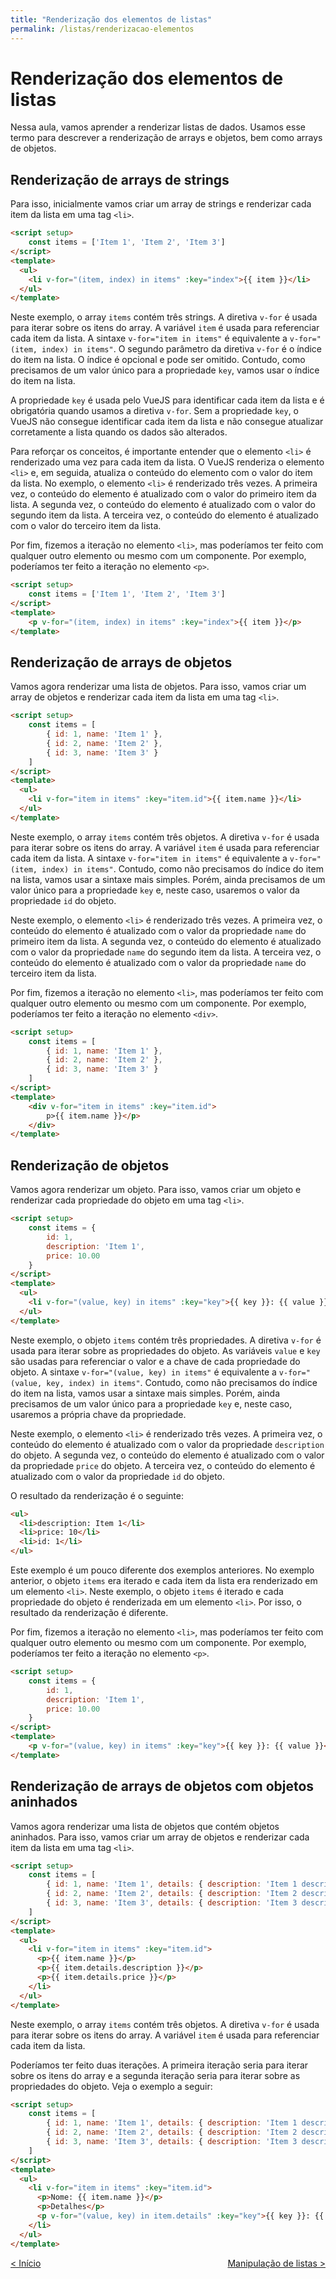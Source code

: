 ```yaml
---
title: "Renderização dos elementos de listas"
permalink: /listas/renderizacao-elementos
---
```


# Renderização dos elementos de listas

Nessa aula, vamos aprender a renderizar listas de dados. Usamos esse termo para descrever a renderização de arrays e objetos, bem como arrays de objetos. 

## Renderização de arrays de strings 

 Para isso, inicialmente vamos criar um array de strings e renderizar cada item da lista em uma tag `<li>`.

```html
<script setup>
    const items = ['Item 1', 'Item 2', 'Item 3']
</script>
<template>
  <ul>
    <li v-for="(item, index) in items" :key="index">{{ item }}</li>
  </ul>
</template>
```

Neste exemplo, o array `items` contém três strings. A diretiva `v-for` é usada para iterar sobre os itens do array. A variável `item` é usada para referenciar cada item da lista. A sintaxe `v-for="item in items"` é equivalente a `v-for="(item, index) in items"`. O segundo parâmetro da diretiva `v-for` é o índice do item na lista. O índice é opcional e pode ser omitido. Contudo, como precisamos de um valor único para a propriedade `key`, vamos usar o índice do item na lista.

A propriedade `key` é usada pelo VueJS para identificar cada item da lista e é obrigatória quando usamos a diretiva `v-for`. Sem a propriedade `key`, o VueJS não consegue identificar cada item da lista e não consegue atualizar corretamente a lista quando os dados são alterados.

Para reforçar os conceitos, é importante entender que o elemento `<li>` é renderizado uma vez para cada item da lista. O VueJS renderiza o elemento `<li>` e, em seguida, atualiza o conteúdo do elemento com o valor do item da lista. No exemplo, o elemento `<li>` é renderizado três vezes. A primeira vez, o conteúdo do elemento é atualizado com o valor do primeiro item da lista. A segunda vez, o conteúdo do elemento é atualizado com o valor do segundo item da lista. A terceira vez, o conteúdo do elemento é atualizado com o valor do terceiro item da lista.

Por fim, fizemos a iteração no elemento `<li>`, mas poderíamos ter feito com qualquer outro elemento ou mesmo com um componente. Por exemplo, poderíamos ter feito a iteração no elemento `<p>`.

```html
<script setup>
    const items = ['Item 1', 'Item 2', 'Item 3']
</script>
<template>
    <p v-for="(item, index) in items" :key="index">{{ item }}</p>
</template>
```

## Renderização de arrays de objetos

Vamos agora renderizar uma lista de objetos. Para isso, vamos criar um array de objetos e renderizar cada item da lista em uma tag `<li>`.

```html
<script setup>
    const items = [
        { id: 1, name: 'Item 1' },
        { id: 2, name: 'Item 2' },
        { id: 3, name: 'Item 3' }
    ]
</script>
<template>
  <ul>
    <li v-for="item in items" :key="item.id">{{ item.name }}</li>
  </ul>
</template>
```

Neste exemplo, o array `items` contém três objetos. A diretiva `v-for` é usada para iterar sobre os itens do array. A variável `item` é usada para referenciar cada item da lista. A sintaxe `v-for="item in items"` é equivalente a `v-for="(item, index) in items"`. Contudo, como não precisamos do índice do item na lista, vamos usar a sintaxe mais simples. Porém, ainda precisamos de um valor único para a propriedade `key` e, neste caso, usaremos o valor da propriedade `id` do objeto.

Neste exemplo, o elemento `<li>` é renderizado três vezes. A primeira vez, o conteúdo do elemento é atualizado com o valor da propriedade `name` do primeiro item da lista. A segunda vez, o conteúdo do elemento é atualizado com o valor da propriedade `name` do segundo item da lista. A terceira vez, o conteúdo do elemento é atualizado com o valor da propriedade `name` do terceiro item da lista.

Por fim, fizemos a iteração no elemento `<li>`, mas poderíamos ter feito com qualquer outro elemento ou mesmo com um componente. Por exemplo, poderíamos ter feito a iteração no elemento `<div>`.

```html
<script setup>
    const items = [
        { id: 1, name: 'Item 1' },
        { id: 2, name: 'Item 2' },
        { id: 3, name: 'Item 3' }
    ]   
</script>
<template>
    <div v-for="item in items" :key="item.id">
        p>{{ item.name }}</p>
    </div>
</template>
```

## Renderização de objetos

Vamos agora renderizar um objeto. Para isso, vamos criar um objeto e renderizar cada propriedade do objeto em uma tag `<li>`.

```html
<script setup>
    const items = {
        id: 1,
        description: 'Item 1',
        price: 10.00
    }
</script>
<template>
  <ul>
    <li v-for="(value, key) in items" :key="key">{{ key }}: {{ value }}</li>
  </ul>
</template>
```

Neste exemplo, o objeto `items` contém três propriedades. A diretiva `v-for` é usada para iterar sobre as propriedades do objeto. As variáveis `value` e `key` são usadas para referenciar o valor e a chave de cada propriedade do objeto. A sintaxe `v-for="(value, key) in items"` é equivalente a `v-for="(value, key, index) in items"`. Contudo, como não precisamos do índice do item na lista, vamos usar a sintaxe mais simples. Porém, ainda precisamos de um valor único para a propriedade `key` e, neste caso, usaremos a própria chave da propriedade.

Neste exemplo, o elemento `<li>` é renderizado três vezes. A primeira vez, o conteúdo do elemento é atualizado com o valor da propriedade `description` do objeto. A segunda vez, o conteúdo do elemento é atualizado com o valor da propriedade `price` do objeto. A terceira vez, o conteúdo do elemento é atualizado com o valor da propriedade `id` do objeto.

O resultado da renderização é o seguinte:

```html
<ul>
  <li>description: Item 1</li>
  <li>price: 10</li>
  <li>id: 1</li>
</ul>
```

Este exemplo é um pouco diferente dos exemplos anteriores. No exemplo anterior, o objeto `items` era iterado e cada item da lista era renderizado em um elemento `<li>`. Neste exemplo, o objeto `items` é iterado e cada propriedade do objeto é renderizada em um elemento `<li>`. Por isso, o resultado da renderização é diferente.

Por fim, fizemos a iteração no elemento `<li>`, mas poderíamos ter feito com qualquer outro elemento ou mesmo com um componente. Por exemplo, poderíamos ter feito a iteração no elemento `<p>`.

```html
<script setup>
    const items = {
        id: 1,
        description: 'Item 1',
        price: 10.00
    }
</script>
<template>
    <p v-for="(value, key) in items" :key="key">{{ key }}: {{ value }}</p>
</template>
```

## Renderização de arrays de objetos com objetos aninhados

Vamos agora renderizar uma lista de objetos que contém objetos aninhados. Para isso, vamos criar um array de objetos e renderizar cada item da lista em uma tag `<li>`.

```html
<script setup>
    const items = [
        { id: 1, name: 'Item 1', details: { description: 'Item 1 description', price: 10.00 } },
        { id: 2, name: 'Item 2', details: { description: 'Item 2 description', price: 20.00 } },
        { id: 3, name: 'Item 3', details: { description: 'Item 3 description', price: 30.00 } }
    ]
</script>
<template>
  <ul>
    <li v-for="item in items" :key="item.id">
      <p>{{ item.name }}</p>
      <p>{{ item.details.description }}</p>
      <p>{{ item.details.price }}</p>
    </li>
  </ul>
</template>
```

Neste exemplo, o array `items` contém três objetos. A diretiva `v-for` é usada para iterar sobre os itens do array. A variável `item` é usada para referenciar cada item da lista.

Poderíamos ter feito duas iterações. A primeira iteração seria para iterar sobre os itens do array e a segunda iteração seria para iterar sobre as propriedades do objeto. Veja o exemplo a seguir:

```html
<script setup>
    const items = [
        { id: 1, name: 'Item 1', details: { description: 'Item 1 description', price: 10.00 } },
        { id: 2, name: 'Item 2', details: { description: 'Item 2 description', price: 20.00 } },
        { id: 3, name: 'Item 3', details: { description: 'Item 3 description', price: 30.00 } }
    ]
</script>
<template>
  <ul>
    <li v-for="item in items" :key="item.id">
      <p>Nome: {{ item.name }}</p>
      <p>Detalhes</p>
      <p v-for="(value, key) in item.details" :key="key">{{ key }}: {{ value }}</p>
    </li>
  </ul>
</template>
```


<span style="display: flex; justify-content: space-between;"><span>[&lt; Início](. "Anterior")</span><span>[Manipulação de listas &gt;](manipulacao-lista.html "Próximo")</span></span>